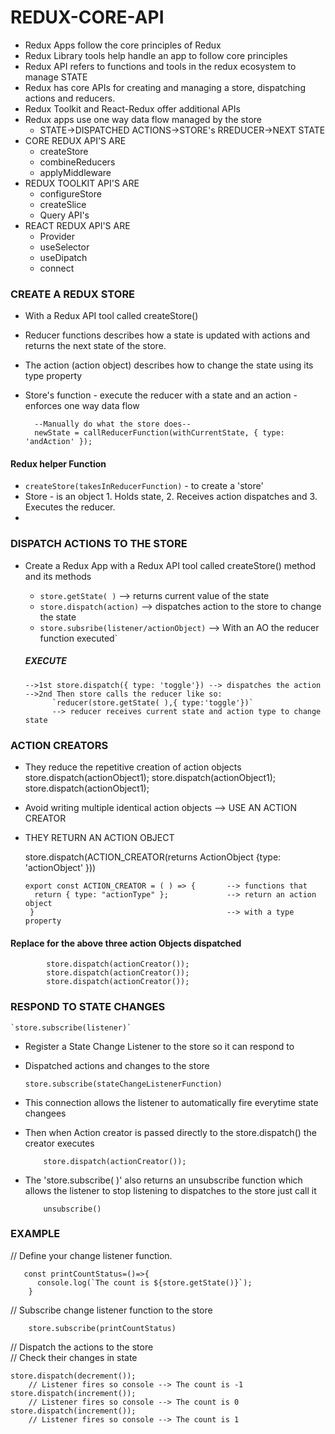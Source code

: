 # REDUX-CORE-API

- Redux Apps follow the core principles of Redux 
- Redux Library tools help handle an app to follow core principles
- Redux API refers to functions and tools in the redux ecosystem to manage STATE
- Redux has core APIs for creating and managing a store, dispatching actions and reducers.
- Redux Toolkit and React-Redux offer additional APIs 
- Redux apps use one way data flow managed by the store
    - STATE->DISPATCHED ACTIONS->STORE's RREDUCER->NEXT STATE
- CORE REDUX API'S ARE
    - createStore
    - combineReducers
    - applyMiddleware
- REDUX TOOLKIT API'S ARE
    - configureStore
    - createSlice
    - Query API's
- REACT REDUX API'S ARE
    - Provider
    - useSelector
    - useDipatch
    - connect

### CREATE A REDUX STORE
- With a Redux API tool called createStore() 
- Reducer functions describes how a state is updated with actions and returns the next state of the store.
- The action (action object) describes how to change the state using its type property
- Store's function - execute the reducer with a state and an action
                   - enforces one way data flow
  
        --Manually do what the store does--
        newState = callReducerFunction(withCurrentState, { type: 'andAction' });

#### Redux helper Function
- `createStore(takesInReducerFunction)` -  to create a 'store'
- Store - is an object
          1. Holds state,
          2. Receives action dispatches and
          3. Executes the reducer.
- 
### DISPATCH ACTIONS TO THE STORE
- Create a Redux App with a Redux API tool called createStore() method and its methods
    - `store.getState( )`              --> returns current value of the state
    - `store.dispatch(action)`        --> dispatches action to the store to change the state
    - `store.subsribe(listener/actionObject)`   --> With an AO the reducer function executed`

  
  ##### EXECUTE
      -->1st store.dispatch({ type: 'toggle'}) --> dispatches the action
      -->2nd Then store calls the reducer like so:
            `reducer(store.getState( ),{ type:'toggle'})`
            --> reducer receives current state and action type to change state
### ACTION CREATORS
- They reduce the repetitive creation of action objects
          store.dispatch(actionObject1);
          store.dispatch(actionObject1);
          store.dispatch(actionObject1);
- Avoid writing multiple identical action objects --> USE AN ACTION CREATOR
- THEY RETURN AN ACTION OBJECT</br>

     store.dispatch(ACTION_CREATOR(returns ActionObject {type: 'actionObject' }))
  
      export const ACTION_CREATOR = ( ) => {       --> functions that
        return { type: "actionType" };             --> return an action object
       }                                           --> with a type property

#### Replace for the above three action Objects dispatched
            store.dispatch(actionCreator());
            store.dispatch(actionCreator());
            store.dispatch(actionCreator());

### RESPOND TO STATE CHANGES

    `store.subscribe(listener)`
- Register a State Change Listener to the store so it can respond to
- Dispatched actions and changes to the store
  
      store.subscribe(stateChangeListenerFunction)
- This connection allows the listener to automatically fire everytime state changees
  
- Then when Action creator is passed directly to the store.dispatch() the creator executes
  
          store.dispatch(actionCreator());
  
- The 'store.subscribe( )' also returns an unsubscribe function which allows the listener to stop listening to dispatches to the store just call it
  
          unsubscribe()
### EXAMPLE
// Define your change listener function.

       const printCountStatus=()=>{
          console.log(`The count is ${store.getState()}`);
        }
// Subscribe change listener function to the store 

        store.subscribe(printCountStatus)
// Dispatch the actions to the store</br>
// Check their changes in state</br> 

    store.dispatch(decrement()); 
        // Listener fires so console --> The count is -1
    store.dispatch(increment());
        // Listener fires so console --> The count is 0
    store.dispatch(increment());
        // Listener fires so console --> The count is 1

